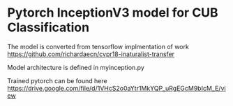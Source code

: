 # Pytorch InceptionV3 model for CUB Classification 


The model is converted from tensorflow implmentation of work https://github.com/richardaecn/cvpr18-inaturalist-transfer


Model architecture is defined in myinception.py

Trained pytorch can be found here https://drive.google.com/file/d/1VHcS2o0aYtr1MkYQP_uRgEGcM9bIcM_E/view


